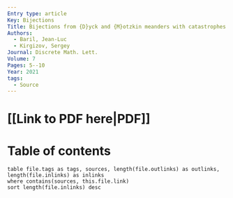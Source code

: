 ```yaml
---
Entry type: article
Key: Bijections
Title: Bijections from {D}yck and {M}otzkin meanders with catastrophes to pattern avoiding {D}yck paths
Authors:
  - Baril, Jean-Luc
  - Kirgizov, Sergey
Journal: Discrete Math. Lett.
Volume: 7
Pages: 5--10
Year: 2021
tags:
  - Source
---
```


# [[Link to PDF here|PDF]]

# Table of contents


```dataview 
table file.tags as tags, sources, length(file.outlinks) as outlinks, length(file.inlinks) as inlinks
where contains(sources, this.file.link)
sort length(file.inlinks) desc
```
